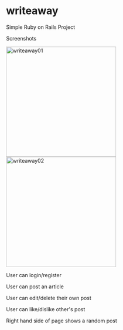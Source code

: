 # writeaway
Simple Ruby on Rails Project

Screenshots

<img width="300" alt="writeaway01" src="https://user-images.githubusercontent.com/4693008/39956566-8da86faa-55e3-11e8-8858-d6b66d5b9bd2.png">


<img width="300" alt="writeaway02" src="https://user-images.githubusercontent.com/4693008/39956567-8fbf757c-55e3-11e8-9c62-7f63e6ee7179.png">

User can login/register

User can post an article

User can edit/delete their own post

User can like/dislike other's post

Right hand side of page shows a random post
